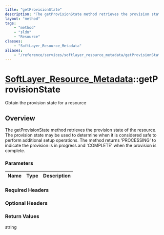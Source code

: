 ```yaml
---
title: "getProvisionState"
description: "The getProvisionState method retrieves the provision state of the resource. The provision state may be used to determine... "
layout: "method"
tags:
    - "method"
    - "sldn"
    - "Resource"
classes:
    - "SoftLayer_Resource_Metadata"
aliases:
    - "/reference/services/softlayer_resource_metadata/getProvisionState"
---
```

# [SoftLayer_Resource_Metadata](/reference/services/SoftLayer_Resource_Metadata)::getProvisionState

Obtain the provision state for a resource


## Overview 
The getProvisionState method retrieves the provision state of the resource. The provision state may be used to determine when it is considered safe to perform additional setup operations. The method returns 'PROCESSING' to indicate the provision is in progress and 'COMPLETE' when the provision is complete. 

### Parameters 
|Name | Type | Description |
| --- | --- | --- |


### Required Headers

### Optional Headers

### Return Values
string

